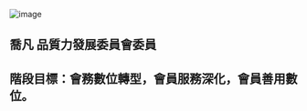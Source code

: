 ![image](https://user-images.githubusercontent.com/104967991/167973298-5c59ff24-f189-401e-8121-9f787cc0753f.png)
## 喬凡  品質力發展委員會委員
## 階段目標：會務數位轉型，會員服務深化，會員善用數位。
